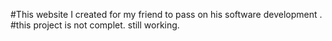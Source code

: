 #This  website I created for my friend  to pass on his software development . 
 #this project is not complet. still working.